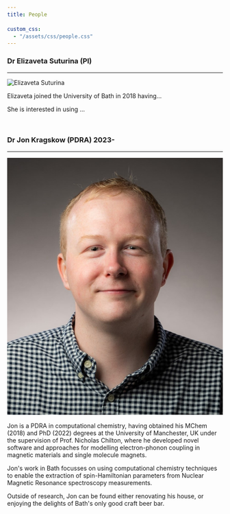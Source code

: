 ```yaml
---
title: People

custom_css:
  - "/assets/css/people.css"
---
```


### Dr Elizaveta Suturina (PI)
-----------

<div class="bio verbose">
  <img src="/assets/images/liza.jpg" alt="Elizaveta Suturina" class="headshot">
  <span>
    <p>Elizaveta joined the University of Bath in 2018 having...</p>
    <p>
      She is interested in using ...
    </p>
  </span>
</div>

<br style="clear: both;">

### Dr Jon Kragskow (PDRA) 2023-
----------

<div class="bio">
  <img src="/assets/images/jon.jpg" alt="Jon Kragskow" class="headshot">
  <span>
    <p>
      Jon is a PDRA in computational chemistry, having obtained his MChem (2018) and PhD (2022) degrees at the University of Manchester, UK under the supervision of Prof. Nicholas Chilton, where
      he developed novel software and approaches for modelling electron-phonon coupling in magnetic materials and single molecule magnets.
    </p>
    <p>
      Jon's work in Bath focusses on using computational chemistry techniques to enable the extraction of spin-Hamiltonian parameters from Nuclear Magnetic Resonance spectroscopy measurements.
    </p>
    <p>Outside of research, Jon can be found either renovating his house, or enjoying the delights of Bath's only good craft beer bar.</p>
  </span>
</div>

<br style="clear: both;">
